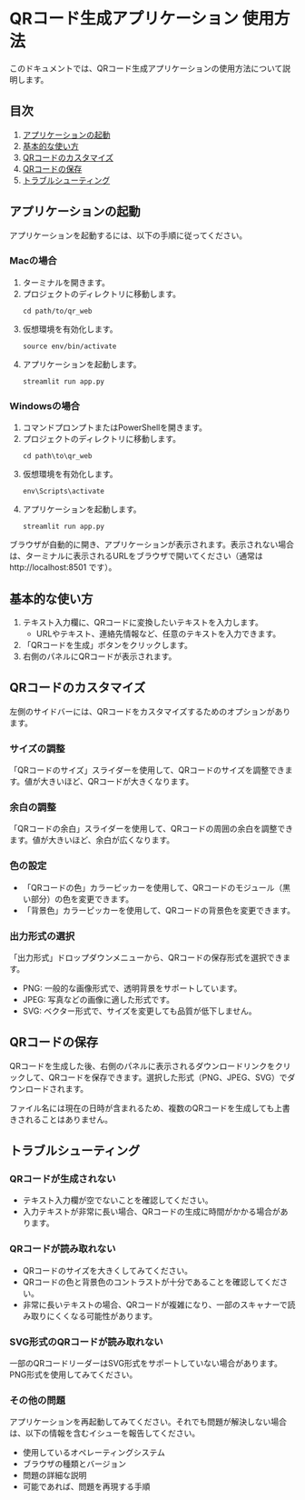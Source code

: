 # QRコード生成アプリケーション 使用方法

このドキュメントでは、QRコード生成アプリケーションの使用方法について説明します。

## 目次

1. [アプリケーションの起動](#アプリケーションの起動)
2. [基本的な使い方](#基本的な使い方)
3. [QRコードのカスタマイズ](#QRコードのカスタマイズ)
4. [QRコードの保存](#QRコードの保存)
5. [トラブルシューティング](#トラブルシューティング)

## アプリケーションの起動

アプリケーションを起動するには、以下の手順に従ってください。

### Macの場合

1. ターミナルを開きます。
2. プロジェクトのディレクトリに移動します。
   ```
   cd path/to/qr_web
   ```
3. 仮想環境を有効化します。
   ```
   source env/bin/activate
   ```
4. アプリケーションを起動します。
   ```
   streamlit run app.py
   ```

### Windowsの場合

1. コマンドプロンプトまたはPowerShellを開きます。
2. プロジェクトのディレクトリに移動します。
   ```
   cd path\to\qr_web
   ```
3. 仮想環境を有効化します。
   ```
   env\Scripts\activate
   ```
4. アプリケーションを起動します。
   ```
   streamlit run app.py
   ```

ブラウザが自動的に開き、アプリケーションが表示されます。表示されない場合は、ターミナルに表示されるURLをブラウザで開いてください（通常は http://localhost:8501 です）。

## 基本的な使い方

1. テキスト入力欄に、QRコードに変換したいテキストを入力します。
   - URLやテキスト、連絡先情報など、任意のテキストを入力できます。
2. 「QRコードを生成」ボタンをクリックします。
3. 右側のパネルにQRコードが表示されます。

## QRコードのカスタマイズ

左側のサイドバーには、QRコードをカスタマイズするためのオプションがあります。

### サイズの調整

「QRコードのサイズ」スライダーを使用して、QRコードのサイズを調整できます。値が大きいほど、QRコードが大きくなります。

### 余白の調整

「QRコードの余白」スライダーを使用して、QRコードの周囲の余白を調整できます。値が大きいほど、余白が広くなります。

### 色の設定

- 「QRコードの色」カラーピッカーを使用して、QRコードのモジュール（黒い部分）の色を変更できます。
- 「背景色」カラーピッカーを使用して、QRコードの背景色を変更できます。

### 出力形式の選択

「出力形式」ドロップダウンメニューから、QRコードの保存形式を選択できます。

- PNG: 一般的な画像形式で、透明背景をサポートしています。
- JPEG: 写真などの画像に適した形式です。
- SVG: ベクター形式で、サイズを変更しても品質が低下しません。

## QRコードの保存

QRコードを生成した後、右側のパネルに表示されるダウンロードリンクをクリックして、QRコードを保存できます。選択した形式（PNG、JPEG、SVG）でダウンロードされます。

ファイル名には現在の日時が含まれるため、複数のQRコードを生成しても上書きされることはありません。

## トラブルシューティング

### QRコードが生成されない

- テキスト入力欄が空でないことを確認してください。
- 入力テキストが非常に長い場合、QRコードの生成に時間がかかる場合があります。

### QRコードが読み取れない

- QRコードのサイズを大きくしてみてください。
- QRコードの色と背景色のコントラストが十分であることを確認してください。
- 非常に長いテキストの場合、QRコードが複雑になり、一部のスキャナーで読み取りにくくなる可能性があります。

### SVG形式のQRコードが読み取れない

一部のQRコードリーダーはSVG形式をサポートしていない場合があります。PNG形式を使用してみてください。

### その他の問題

アプリケーションを再起動してみてください。それでも問題が解決しない場合は、以下の情報を含むイシューを報告してください。

- 使用しているオペレーティングシステム
- ブラウザの種類とバージョン
- 問題の詳細な説明
- 可能であれば、問題を再現する手順 